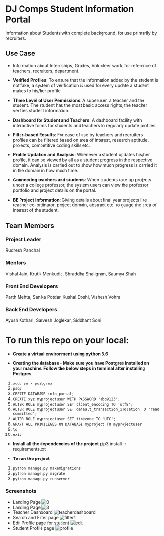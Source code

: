 # DJ Comps Student Information Portal
Information about Students with complete background, for use  primarily by recruiters.

## Use Case

- Information about Internships, Grades, Volunteer work, for reference of teachers, recruiters, department.

- **Verified Profiles**: To ensure that the information added by the student is not fake, a system of verification is used for every update a student makes to his/her profile.

- **Three Level of User Permissions**: A superuser, a teacher and the student. The student has the most basic access rights, the teacher verifies student information.

- **Dashboard for Student and Teachers**: A dashboard facility with interactive forms for students and teachers to regularly update profiles.

- **Filter-based Results**: For ease of use by teachers and recruiters, profiles can be filtered based on area of interest, research aptitude, projects, competitive coding skills etc.

- **Profile Updation and Analysis**: Whenever a student updates his/her profile, it can be viewed by all as a student progress in the respective domain. Analysis is carried out to show how much progress is carried it in the domain in how much time.

- **Connecting teachers and students**: When students take up projects under a college professor, the system users can view the professor portfolio and project details on the portal.

- **BE Project Information**: Giving details about final year projects like teacher co-ordinator, project domain, abstract etc. to gauge the area of interest of the student.

## Team Members
### Project Leader
Rudresh Panchal

### Mentors
Vishal Jain, Krutik Menkudle, Shraddha Shaligram, Saumya Shah

### Front End Developers
Parth Mehta, Sanika Potdar, Kushal Doshi, Vishesh Vohra

### Back End Developers
Ayush Kothari, Sarvesh Joglekar, Siddhant Soni




# To run this repo on your local:

- **Create a virtual environment using python 3.6**

- **Creating the database - Make sure you have Postgres installed on your machine. Follow the below steps in terminal after installing Postgres**
1. ```sudo su - postgres```
2. ```psql```
3. ```CREATE DATABASE info_portal;```
4. ```CREATE xyz myprojectuser WITH PASSWORD 'abc@123';```
5. ```ALTER ROLE myprojectuser SET client_encoding TO 'utf8';```
6. ```ALTER ROLE myprojectuser SET default_transaction_isolation TO 'read committed';```
7. ```ALTER ROLE myprojectuser SET timezone TO 'UTC';```
8. ```GRANT ALL PRIVILEGES ON DATABASE myproject TO myprojectuser;```
9. ```\q```
10. ```exit```

- **Install all the dependencies of the project**
pip3 install -r requirements.txt


- **To run the project**
1. ```python manage.py makemigrations```
2. ```python manage.py migrate```
3. ```python manage.py runserver```

### Screenshots

- Landing Page
![0](https://user-images.githubusercontent.com/29770201/45575846-9804fd80-b892-11e8-8900-614a0fca018d.png)
- Landing Page
![3](https://user-images.githubusercontent.com/29770201/45575849-9b988480-b892-11e8-90e7-f8ba9a3c51d9.png)
- Teacher Dashboard
![teacherdashboard](https://user-images.githubusercontent.com/29770201/45575853-9e937500-b892-11e8-8ebb-ea0af950a127.png)
- Search and Filter page
![filter1](https://user-images.githubusercontent.com/29770201/45575871-a7844680-b892-11e8-9930-e73d21bc4aff.png)
- Edit Profile page for student
![edit](https://user-images.githubusercontent.com/29770201/45575874-a9e6a080-b892-11e8-968e-984e33601315.png)
- Student Profile page
![profile](https://user-images.githubusercontent.com/29770201/45575965-f631e080-b892-11e8-906d-51b42602ff36.png)
